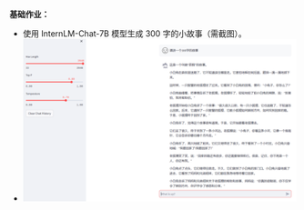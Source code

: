 **基础作业：**

* 使用 InternLM-Chat-7B 模型生成 300 字的小故事（需截图）。
* ![image](assets/image-20240107235115-s55q3fb.png)

  
